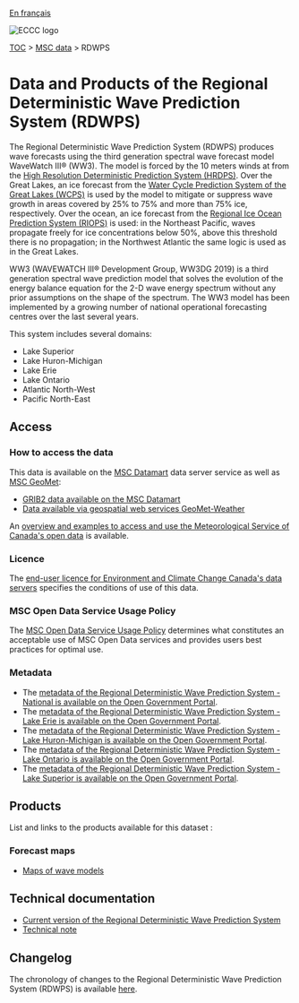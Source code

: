 [En français](readme_rdwps_fr.md)

![ECCC logo](../../img_eccc-logo.png)

[TOC](../../readme_en.md) > [MSC data](../readme_en.md) > RDWPS


# Data and Products of the Regional Deterministic Wave Prediction System (RDWPS)

The Regional Deterministic Wave Prediction System (RDWPS) produces wave forecasts using the third generation spectral wave forecast model WaveWatch III® (WW3). The model is forced by the 10 meters winds at from the [High Resolution Deterministic Prediction System (HRDPS)](../nwp_hrdps/readme_hrdps_en.md). Over the Great Lakes, an ice forecast from the [Water Cycle Prediction System of the Great Lakes (WCPS)](../nwp_wcps/readme_wcps_en.md) is used by the model to mitigate or suppress wave growth in areas covered by 25% to 75% and more than 75% ice, respectively. Over the ocean, an ice forecast from the [Regional Ice Ocean Prediction System (RIOPS)](../nwp_riops/readme_riops_fr.md) is used: in the Northeast Pacific, waves propagate freely for ice concentrations below 50%, above this threshold there is no propagation; in the Northwest Atlantic the same logic is used as in the Great Lakes.

WW3 (WAVEWATCH III® Development Group, WW3DG 2019) is a third generation spectral wave prediction model that solves the evolution of the energy balance equation for the 2-D wave energy spectrum without any prior assumptions on the shape of the spectrum. The WW3 model has been implemented by a growing number of national operational forecasting centres over the last several years.

This system includes several domains:

* Lake Superior
* Lake Huron-Michigan
* Lake Erie
* Lake Ontario
* Atlantic North-West
* Pacific North-East

## Access

### How to access the data

This data is available on the [MSC Datamart](../../msc-datamart/readme_en.md) data server service as well as [MSC GeoMet](../../msc-geomet/readme_en.md):

* [GRIB2 data available on the MSC Datamart](readme_rdwps-datamart_en.md) 
* [Data available via geospatial web services GeoMet-Weather](../../msc-geomet/readme_en.md)

An [overview and examples to access and use the Meteorological Service of Canada's open data](../../usage/readme_en.md) is available.

### Licence

The [end-user licence for Environment and Climate Change Canada's data servers](../../licence/readme_en.md) specifies the conditions of use of this data.

### MSC Open Data Service Usage Policy

The [MSC Open Data Service Usage Policy](../../usage-policy/readme_en.md) determines what constitutes an acceptable use of MSC Open Data services and provides users best practices for optimal use.

### Metadata

* The [metadata of the Regional Deterministic Wave Prediction System - National is available on the Open Government Portal](https://open.canada.ca/data/en/dataset/9a6594f9-ad0e-4421-ba9d-16338e5a9cbe).
* The [metadata of the Regional Deterministic Wave Prediction System - Lake Erie is available on the Open Government Portal](https://open.canada.ca/data/en/dataset/bf1884e2-cbbb-4a50-ab40-c5b417723d17).
* The [metadata of the Regional Deterministic Wave Prediction System - Lake Huron-Michigan is available on the Open Government Portal](https://open.canada.ca/data/en/dataset/631e570e-59c3-42d7-aa7b-5a4666ab62b5).
* The [metadata of the Regional Deterministic Wave Prediction System - Lake Ontario is available on the Open Government Portal](https://open.canada.ca/data/en/dataset/38414289-4beb-4854-af58-5ab3b66665eb).
* The [metadata of the Regional Deterministic Wave Prediction System - Lake Superior is available on the Open Government Portal](https://open.canada.ca/data/en/dataset/88a5111c-136c-42a7-907f-523ad4365165).

## Products

List and links to the products available for this dataset :

### Forecast maps

* [Maps of wave models](https://weather.gc.ca/model_forecast/wave_e.html)

## Technical documentation

* [Current version of the Regional Deterministic Wave Prediction System](http://collaboration.cmc.ec.gc.ca/cmc/CMOI/product_guide/docs/tech_specifications/tech_specifications_RDWPS_e.pdf)
* [Technical note](http://collaboration.cmc.ec.gc.ca/cmc/CMOI/product_guide/docs/tech_notes/technote_rdwps_e.pdf)

## Changelog

The chronology of changes to the Regional Deterministic Wave Prediction System (RDWPS) is available [here](changelog_rdwps_en.md).
